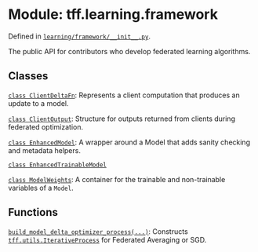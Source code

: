 <div itemscope itemtype="http://developers.google.com/ReferenceObject">
<meta itemprop="name" content="tff.learning.framework" />
<meta itemprop="path" content="Stable" />
</div>

# Module: tff.learning.framework



Defined in [`learning/framework/__init__.py`](http://github.com/tensorflow/federated/tree/master/tensorflow_federated/python/learning/framework/__init__.py).

<!-- Placeholder for "Used in" -->

The public API for contributors who develop federated learning algorithms.

## Classes

[`class ClientDeltaFn`](../../tff/learning/framework/ClientDeltaFn.md): Represents a client computation that produces an update to a model.

[`class ClientOutput`](../../tff/learning/framework/ClientOutput.md): Structure for outputs returned from clients during federated optimization.

[`class EnhancedModel`](../../tff/learning/framework/EnhancedModel.md): A wrapper around a Model that adds sanity checking and metadata helpers.

[`class EnhancedTrainableModel`](../../tff/learning/framework/EnhancedTrainableModel.md)

[`class ModelWeights`](../../tff/learning/framework/ModelWeights.md): A container for the trainable and non-trainable variables of a `Model`.

## Functions

[`build_model_delta_optimizer_process(...)`](../../tff/learning/framework/build_model_delta_optimizer_process.md): Constructs <a href="../../tff/utils/IterativeProcess.md"><code>tff.utils.IterativeProcess</code></a> for Federated Averaging or SGD.

